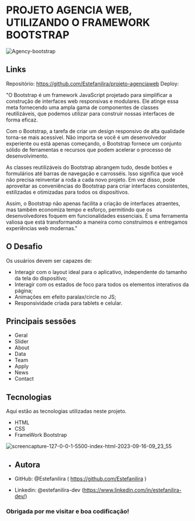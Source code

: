# PROJETO AGENCIA WEB, UTILIZANDO O FRAMEWORK BOOTSTRAP


![Agency-bootstrap](https://github.com/Estefanilira/tela-login-bootstrap/assets/126111557/aed3fd86-3f2c-48cc-9c86-5de80253041e)

## Links
Repositório: https://github.com/Estefanilira/projeto-agenciaweb
Deploy: 

"O Bootstrap é um framework JavaScript projetado para simplificar a construção de interfaces web responsivas e modulares. 
Ele atinge essa meta fornecendo uma ampla gama de componentes de classes reutilizáveis, que podemos utilizar para construir nossas interfaces de forma eficaz.

Com o Bootstrap, a tarefa de criar um design responsivo de alta qualidade torna-se mais acessível. 
Não importa se você é um desenvolvedor experiente ou está apenas começando, 
o Bootstrap fornece um conjunto sólido de ferramentas e recursos que podem acelerar o processo de desenvolvimento.

As classes reutilizáveis do Bootstrap abrangem tudo, desde botões e formulários até barras de navegação e carrosséis. 
Isso significa que você não precisa reinventar a roda a cada novo projeto. Em vez disso, 
pode aproveitar as conveniências do Bootstrap para criar interfaces consistentes, estilizadas e otimizadas para todos os dispositivos.

Assim, o Bootstrap não apenas facilita a criação de interfaces atraentes, mas também economiza tempo e esforço, 
permitindo que os desenvolvedores foquem em funcionalidades essenciais. 
É uma ferramenta valiosa que está transformando a maneira como construímos e entregamos experiências web modernas."

## O Desafio
Os usuários devem ser capazes de:

* Interagir com o layout ideal para o aplicativo, independente do tamanho da tela do dispositivo;
* Interagir com os estados de foco para todos os elementos interativos da página;
* Animações em efeito paralax/circle no JS;
* Responsividade criada para tablets e celular.

## Principais sessões

* Geral
* Slider
* About
* Data
* Team
* Apply
* News
* Contact

## Tecnologias
Aqui estão as tecnologias utilizadas neste projeto.

* HTML
* CSS
* FrameWork Bootstrap


![screencapture-127-0-0-1-5500-index-html-2023-09-16-09_23_55](https://github.com/Estefanilira/tela-login-bootstrap/assets/126111557/2ccd9dae-55ed-4816-bb24-3179b5eb7001)

* ## Autora

* GitHub: @Estefanilira ( https://github.com/Estefanilira )
* Linkedin: @estefanilira-dev (https://www.linkedin.com/in/estefanilira-dev/)
 
### Obrigada por me visitar e boa codificação!

